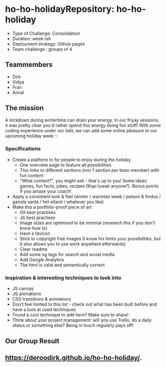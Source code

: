 # ho-ho-holidayRepository: ho-ho-holiday

* Type of Challenge: Consolidation
* Duration: week-ish
* Deployment strategy: Github pages
* Team challenge : groups of 4

## Teammembers

* Dirk
* Vidya
* Fran
* Aimal

## The mission
A lockdown during wintertime can drain your energy. In our friyay sessions, it was pretty clear you'd rather spend this energy doing fun stuff! With some coding experience under our belt, we can add some online pleasure to our upcoming holiday week ✨

### Specifications

* Create a platform to for people to enjoy during the holiday
   * One overview page to feature all possibilities
   * This links to different sections (min 1 section per team member) with fun content
   * "What content?", you might ask - that's up to you! Some ideas: games, fun facts, jokes, recipes (Kopi luwak anyone?). Bonus points if you amaze    your    coach!
* Apply a consistent look & feel (winter / warmste week / petson & findus / gansta santa / het eiland / whatever you like)
* Make this a portfolio-proof piece of art
   * Git best practises
   * JS best practises
   * Image sizes are optimised to be minimal (research this if you don't know how to)
   * Have a favicon
   * Stick to copyright free images (I know his limits your possibilities, but it also allows you to use work anywhere afterwards)
   * Clear readme
  * Add some og tags for search and social media
  * Add Google Analytics
  * The html is valid and semantically correct

### Inspiration & interesting techniques to look into

* JS canvas
* JS animations
* CSS transitions & animations
* Don't feel limited to this list - check out what has been built before and have a look at used techniques
* Found a cool technique to add here? Make sure to share!
* Think about your project management: will you use Trello, do a daily status or something else? Being in touch regularly pays off!

## Our Group Result

##  https://deroodirk.github.io/ho-ho-holiday/.